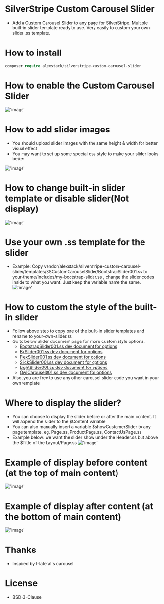 # SilverStripe Custom Carousel Slider

- Add a Custom Carousel Slider to any page for SilverStripe. Multiple built-in slider template ready to use. Very easily to custom your own slider .ss template.

# How to install

```php
composer require alexstack/silverstripe-custom-carousel-slider
```

# How to enable the Custom Carousel Slider
!['image'](docs/images/enable-slider.png)

# How to add slider images
- You should upload slider images with the same height & width for better visual effect
- You may want to set up some special css style to make your slider looks better

!['image'](docs/images/add-slider-images.png)

# How to change built-in slider template or disable slider(Not display)
!['image'](docs/images/built-in-slider-template.png)


# <a name="your-own-slider-ss"></a>Use your own .ss template for the slider
- Example: Copy vendor/alexstack/silverstripe-custom-carousel-slider/templates/SSCustomCarouselSlider/BootstrapSlider001.ss to your-theme/Includes/my-bootstrap-slider.ss , change the slider codes inside to what you want. Just keep the variable name the same.
!['image'](docs/images/use-your-own-ss.png)

# <a name="custom-style-for-your-slider"></a>How to custom the style of the built-in slider
- Follow above step to copy one of the built-in slider templates and rename to your-own-slider.ss
- Go to below slider document page for more custom style options:
    - [BootstrapSlider001.ss dev document for options](https://getbootstrap.com/docs/4.1/components/carousel)
    - [BxSlider001.ss dev document for options](https://github.com/stevenwanderski/bxslider-4/blob/master/readme.md)
    - [FlexSlider001.ss dev document for options](https://github.com/woocommerce/FlexSlider/blob/master/README.md)
    - [SlickSlider001.ss dev document for options](https://github.com/kenwheeler/slick/blob/master/README.markdown)
    - [LightSlider001.ss dev document for options](http://sachinchoolur.github.io/lightslider/index.html)
    - [OwlCarousel001.ss dev document for options](https://owlcarousel2.github.io/OwlCarousel2/demos/demos.html)
- Also, you are free to use any other carousel slider code you want in your own template  

# Where to display the slider?
- You can choose to display the slider before or after the main content. It will append the slider to the $Content variable
- You can also manually insert a variable $showCustomerSlider to any page template. eg. Page.ss, ProductPage.ss, ContactUsPage.ss
- Example below: we want the slider show under the Header.ss but above the $Title of the Layout/Page.ss
!['image'](docs/images/add-slider-to-any-place.png)

# Example of display before content (at the top of main content)
!['image'](docs/images/display-slider-before-content.png)

# Example of display after content (at the bottom of main content)
!['image'](docs/images/display-slider-after-content.png)


# Thanks
- Inspired by I-lateral's carousel

# License
- BSD-3-Clause